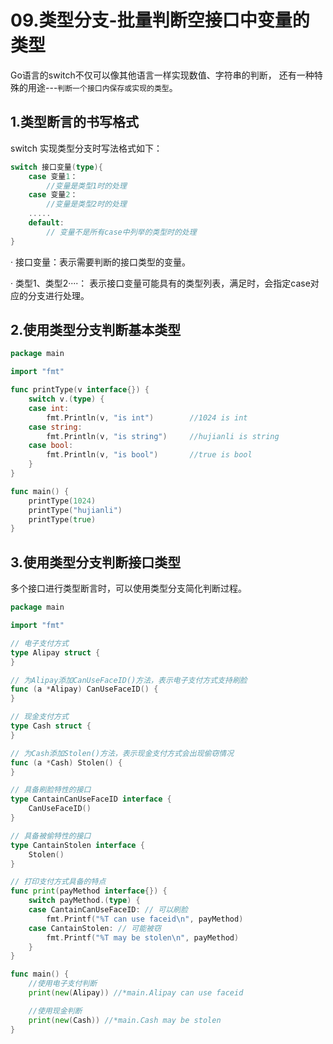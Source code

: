 # 09.类型分支-批量判断空接口中变量的类型
Go语言的switch不仅可以像其他语言一样实现数值、字符串的判断，
还有一种特殊的用途---`判断一个接口内保存或实现的类型`。

## 1.类型断言的书写格式

switch 实现类型分支时写法格式如下：
``` go
switch 接口变量(type){
    case 变量1：
        //变量是类型1时的处理
    case 变量2：
        //变量是类型2时的处理
    .....
    default:
        // 变量不是所有case中列举的类型时的处理
}
```

· 接口变量：表示需要判断的接口类型的变量。

· 类型1、类型2····： 表示接口变量可能具有的类型列表，满足时，会指定case对应的分支进行处理。

## 2.使用类型分支判断基本类型
``` go
package main

import "fmt"

func printType(v interface{}) {
	switch v.(type) {
	case int:
		fmt.Println(v, "is int")		//1024 is int
	case string:
		fmt.Println(v, "is string")		//hujianli is string
	case bool:
		fmt.Println(v, "is bool")		//true is bool
	}
}

func main() {
	printType(1024)
	printType("hujianli")
	printType(true)
}
```

## 3.使用类型分支判断接口类型
多个接口进行类型断言时，可以使用类型分支简化判断过程。

``` go
package main

import "fmt"

// 电子支付方式
type Alipay struct {
}

// 为Alipay添加CanUseFaceID()方法，表示电子支付方式支持刷脸
func (a *Alipay) CanUseFaceID() {
}

// 现金支付方式
type Cash struct {
}

// 为Cash添加Stolen()方法，表示现金支付方式会出现偷窃情况
func (a *Cash) Stolen() {
}

// 具备刷脸特性的接口
type CantainCanUseFaceID interface {
	CanUseFaceID()
}

// 具备被偷特性的接口
type CantainStolen interface {
	Stolen()
}

// 打印支付方式具备的特点
func print(payMethod interface{}) {
	switch payMethod.(type) {
	case CantainCanUseFaceID: // 可以刷脸
		fmt.Printf("%T can use faceid\n", payMethod)
	case CantainStolen: // 可能被窃
		fmt.Printf("%T may be stolen\n", payMethod)
	}
}

func main() {
	//使用电子支付判断
	print(new(Alipay)) //*main.Alipay can use faceid

	//使用现金判断
	print(new(Cash)) //*main.Cash may be stolen
}
```

